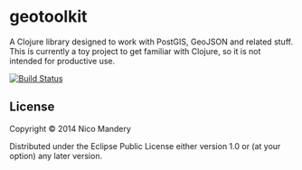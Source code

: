 # geotoolkit

A Clojure library designed to work with PostGIS, GeoJSON and related stuff. This is currently a toy project to get familiar with Clojure, so it is not intended for productive use.

[![Build Status](https://travis-ci.org/nmandery/geotoolkit.png?branch=master)](https://travis-ci.org/nmandery/geotoolkit)

## License

Copyright © 2014 Nico Mandery

Distributed under the Eclipse Public License either version 1.0 or (at
your option) any later version.

